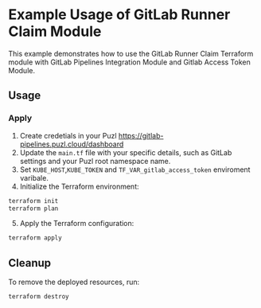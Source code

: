 # Example Usage of GitLab Runner Claim Module

This example demonstrates how to use the GitLab Runner Claim Terraform module with GitLab Pipelines Integration Module and Gitlab Access Token Module.

## Usage

### Apply

1. Create credetials in your Puzl  https://gitlab-pipelines.puzl.cloud/dashboard
2. Update the `main.tf` file with your specific details, such as GitLab settings and your Puzl root namespace name.
3. Set `KUBE_HOST`,`KUBE_TOKEN` and `TF_VAR_gitlab_access_token` enviroment varibale.
4. Initialize the Terraform environment:

```bash
terraform init
terraform plan
```

5. Apply the Terraform configuration:

```bash
terraform apply
```

## Cleanup

To remove the deployed resources, run:

```bash
terraform destroy
```
